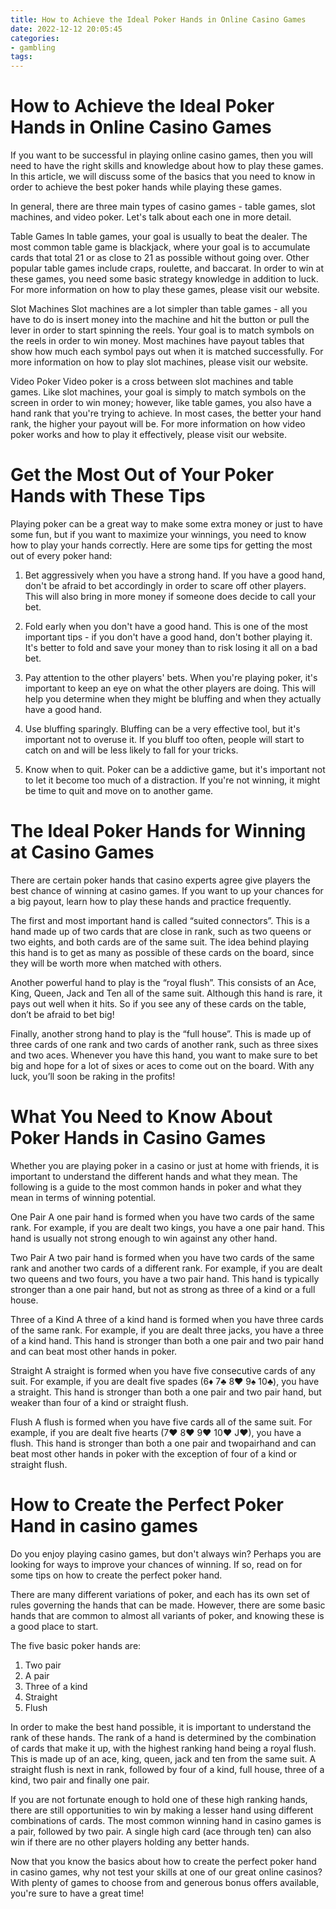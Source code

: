 ```yaml
---
title: How to Achieve the Ideal Poker Hands in Online Casino Games 
date: 2022-12-12 20:05:45
categories:
- gambling
tags:
---
```



#  How to Achieve the Ideal Poker Hands in Online Casino Games 

If you want to be successful in playing online casino games, then you will need to have the right skills and knowledge about how to play these games. In this article, we will discuss some of the basics that you need to know in order to achieve the best poker hands while playing these games.

In general, there are three main types of casino games - table games, slot machines, and video poker. Let's talk about each one in more detail.

Table Games 
In table games, your goal is usually to beat the dealer. The most common table game is blackjack, where your goal is to accumulate cards that total 21 or as close to 21 as possible without going over. Other popular table games include craps, roulette, and baccarat. In order to win at these games, you need some basic strategy knowledge in addition to luck. For more information on how to play these games, please visit our website.

Slot Machines 
Slot machines are a lot simpler than table games - all you have to do is insert money into the machine and hit the button or pull the lever in order to start spinning the reels. Your goal is to match symbols on the reels in order to win money. Most machines have payout tables that show how much each symbol pays out when it is matched successfully. For more information on how to play slot machines, please visit our website.

Video Poker 
Video poker is a cross between slot machines and table games. Like slot machines, your goal is simply to match symbols on the screen in order to win money; however, like table games, you also have a hand rank that you're trying to achieve. In most cases, the better your hand rank, the higher your payout will be. For more information on how video poker works and how to play it effectively, please visit our website.

#  Get the Most Out of Your Poker Hands with These Tips 

Playing poker can be a great way to make some extra money or just to have some fun, but if you want to maximize your winnings, you need to know how to play your hands correctly. Here are some tips for getting the most out of every poker hand:

1. Bet aggressively when you have a strong hand. If you have a good hand, don't be afraid to bet accordingly in order to scare off other players. This will also bring in more money if someone does decide to call your bet.

2. Fold early when you don't have a good hand. This is one of the most important tips - if you don't have a good hand, don't bother playing it. It's better to fold and save your money than to risk losing it all on a bad bet.

3. Pay attention to the other players' bets. When you're playing poker, it's important to keep an eye on what the other players are doing. This will help you determine when they might be bluffing and when they actually have a good hand.

4. Use bluffing sparingly. Bluffing can be a very effective tool, but it's important not to overuse it. If you bluff too often, people will start to catch on and will be less likely to fall for your tricks.

5. Know when to quit. Poker can be a addictive game, but it's important not to let it become too much of a distraction. If you're not winning, it might be time to quit and move on to another game.

#  The Ideal Poker Hands for Winning at Casino Games 

There are certain poker hands that casino experts agree give players the best chance of winning at casino games. If you want to up your chances for a big payout, learn how to play these hands and practice frequently.

The first and most important hand is called “suited connectors”. This is a hand made up of two cards that are close in rank, such as two queens or two eights, and both cards are of the same suit. The idea behind playing this hand is to get as many as possible of these cards on the board, since they will be worth more when matched with others.

Another powerful hand to play is the “royal flush”. This consists of an Ace, King, Queen, Jack and Ten all of the same suit. Although this hand is rare, it pays out well when it hits. So if you see any of these cards on the table, don’t be afraid to bet big!

Finally, another strong hand to play is the “full house”. This is made up of three cards of one rank and two cards of another rank, such as three sixes and two aces. Whenever you have this hand, you want to make sure to bet big and hope for a lot of sixes or aces to come out on the board. With any luck, you’ll soon be raking in the profits!

#  What You Need to Know About Poker Hands in Casino Games 

Whether you are playing poker in a casino or just at home with friends, it is important to understand the different hands and what they mean. The following is a guide to the most common hands in poker and what they mean in terms of winning potential.

One Pair
A one pair hand is formed when you have two cards of the same rank. For example, if you are dealt two kings, you have a one pair hand. This hand is usually not strong enough to win against any other hand.

Two Pair
A two pair hand is formed when you have two cards of the same rank and another two cards of a different rank. For example, if you are dealt two queens and two fours, you have a two pair hand. This hand is typically stronger than a one pair hand, but not as strong as three of a kind or a full house.

Three of a Kind
A three of a kind hand is formed when you have three cards of the same rank. For example, if you are dealt three jacks, you have a three of a kind hand. This hand is stronger than both a one pair and two pair hand and can beat most other hands in poker.

Straight
A straight is formed when you have five consecutive cards of any suit. For example, if you are dealt five spades (6♦ 7♣ 8♥ 9♠ 10♣), you have a straight. This hand is stronger than both a one pair and two pair hand, but weaker than four of a kind or straight flush.

Flush
A flush is formed when you have five cards all of the same suit. For example, if you are dealt five hearts (7♥ 8♥ 9♥ 10♥ J♥), you have a flush. This hand is stronger than both a one pair and twopairhand and can beat most other hands in poker with the exception of four of a kind or straight flush.

#  How to Create the Perfect Poker Hand in casino games

Do you enjoy playing casino games, but don't always win? Perhaps you are looking for ways to improve your chances of winning. If so, read on for some tips on how to create the perfect poker hand.

There are many different variations of poker, and each has its own set of rules governing the hands that can be made. However, there are some basic hands that are common to almost all variants of poker, and knowing these is a good place to start.

The five basic poker hands are:

1) Two pair
2) A pair
3) Three of a kind
4) Straight
5) Flush

In order to make the best hand possible, it is important to understand the rank of these hands. The rank of a hand is determined by the combination of cards that make it up, with the highest ranking hand being a royal flush. This is made up of an ace, king, queen, jack and ten from the same suit. A straight flush is next in rank, followed by four of a kind, full house, three of a kind, two pair and finally one pair.

If you are not fortunate enough to hold one of these high ranking hands, there are still opportunities to win by making a lesser hand using different combinations of cards. The most common winning hand in casino games is a pair, followed by two pair. A single high card (ace through ten) can also win if there are no other players holding any better hands.

Now that you know the basics about how to create the perfect poker hand in casino games, why not test your skills at one of our great online casinos? With plenty of games to choose from and generous bonus offers available, you're sure to have a great time!